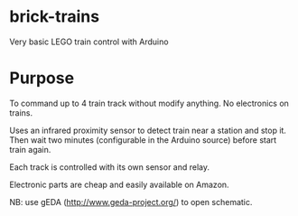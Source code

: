 # brick-trains
Very basic LEGO train control with Arduino

# Purpose
To command up to 4 train track without modify anything. No electronics on trains.

Uses an infrared proximity sensor to detect train near a station and stop it. Then wait two minutes (configurable in the Arduino source) before start train again.

Each track is controlled with its own sensor and relay.

Electronic parts are cheap and easily available on Amazon. 

NB: use gEDA (http://www.geda-project.org/) to open schematic.
